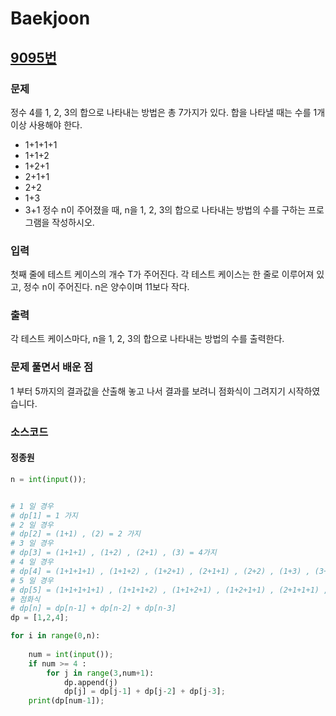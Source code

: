 # Baekjoon

## [9095번](https://www.acmicpc.net/problem/9095) 

### 문제

정수 4를 1, 2, 3의 합으로 나타내는 방법은 총 7가지가 있다. 합을 나타낼 때는 수를 1개 이상 사용해야 한다.

* 1+1+1+1
* 1+1+2
* 1+2+1
* 2+1+1
* 2+2
* 1+3
* 3+1
정수 n이 주어졌을 때, n을 1, 2, 3의 합으로 나타내는 방법의 수를 구하는 프로그램을 작성하시오.

### 입력

첫째 줄에 테스트 케이스의 개수 T가 주어진다. 각 테스트 케이스는 한 줄로 이루어져 있고, 정수 n이 주어진다. n은 양수이며 11보다 작다.

### 출력

각 테스트 케이스마다, n을 1, 2, 3의 합으로 나타내는 방법의 수를 출력한다.

### 문제 풀면서 배운 점

1 부터 5까지의 결과값을 산출해 놓고 나서 결과를 보려니 점화식이 그려지기 시작하였습니다.

### 소스코드

#### 정종원
```python
n = int(input());


# 1 일 경우
# dp[1] = 1 가지
# 2 일 경우
# dp[2] = (1+1) , (2) = 2 가지
# 3 일 경우
# dp[3] = (1+1+1) , (1+2) , (2+1) , (3) = 4가지
# 4 일 경우
# dp[4] = (1+1+1+1) , (1+1+2) , (1+2+1) , (2+1+1) , (2+2) , (1+3) , (3+1) = 7가지
# 5 일 경우
# dp[5] = (1+1+1+1+1) , (1+1+1+2) , (1+1+2+1) , (1+2+1+1) , (2+1+1+1) , (1+2+2) , (2+1+2) , (2+2+1) , (1+1+3) , (1+3+1) , (3+1+1) , (3+2) , (2+3) = 13가지
# 점화식
# dp[n] = dp[n-1] + dp[n-2] + dp[n-3]
dp = [1,2,4];

for i in range(0,n):
    
    num = int(input());
    if num >= 4 :
        for j in range(3,num+1):
            dp.append(j)
            dp[j] = dp[j-1] + dp[j-2] + dp[j-3];
    print(dp[num-1]);
```